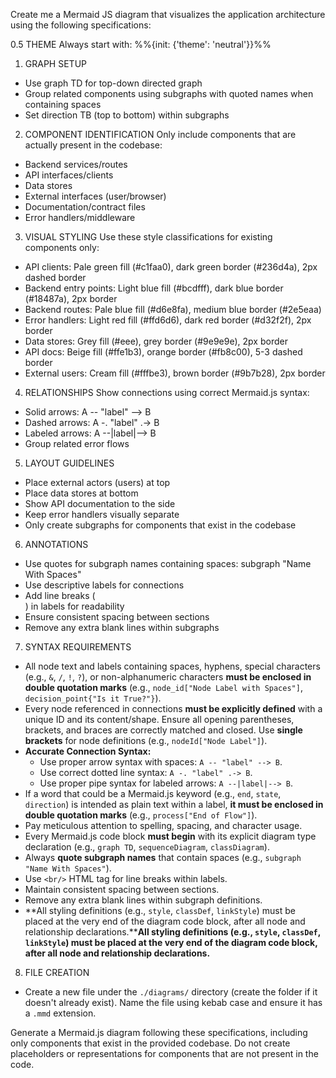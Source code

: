 Create me a Mermaid JS diagram that visualizes the application architecture using the following specifications:

0.5 THEME
Always start with:
%%{init: {'theme': 'neutral'}}%%

1. GRAPH SETUP
- Use graph TD for top-down directed graph
- Group related components using subgraphs with quoted names when containing spaces
- Set direction TB (top to bottom) within subgraphs

2. COMPONENT IDENTIFICATION
Only include components that are actually present in the codebase:
- Backend services/routes
- API interfaces/clients  
- Data stores
- External interfaces (user/browser)
- Documentation/contract files
- Error handlers/middleware

3. VISUAL STYLING
Use these style classifications for existing components only:
- API clients: Pale green fill (#c1faa0), dark green border (#236d4a), 2px dashed border
- Backend entry points: Light blue fill (#bcdfff), dark blue border (#18487a), 2px border
- Backend routes: Pale blue fill (#d6e8fa), medium blue border (#2e5eaa)
- Error handlers: Light red fill (#ffd6d6), dark red border (#d32f2f), 2px border
- Data stores: Grey fill (#eee), grey border (#9e9e9e), 2px border
- API docs: Beige fill (#ffe1b3), orange border (#fb8c00), 5-3 dashed border
- External users: Cream fill (#fffbe3), brown border (#9b7b28), 2px border

4. RELATIONSHIPS
Show connections using correct Mermaid.js syntax:
- Solid arrows: A -- "label" --> B
- Dashed arrows: A -. "label" .-> B
- Labeled arrows: A --|label|--> B
- Group related error flows

5. LAYOUT GUIDELINES
- Place external actors (users) at top
- Place data stores at bottom
- Show API documentation to the side
- Keep error handlers visually separate
- Only create subgraphs for components that exist in the codebase

6. ANNOTATIONS
- Use quotes for subgraph names containing spaces: subgraph "Name With Spaces"
- Use descriptive labels for connections
- Add line breaks (<br/>) in labels for readability
- Ensure consistent spacing between sections
- Remove any extra blank lines within subgraphs

7. SYNTAX REQUIREMENTS
-   All node text and labels containing spaces, hyphens, special characters (e.g., `&`, `/`, `!`, `?`), or non-alphanumeric characters **must be enclosed in double quotation marks** (e.g., `node_id["Node Label with Spaces"]`, `decision_point{"Is it True?"}`).
-   Every node referenced in connections **must be explicitly defined** with a unique ID and its content/shape. Ensure all opening parentheses, brackets, and braces are correctly matched and closed. Use **single brackets** for node definitions (e.g., `nodeId["Node Label"]`).
-   **Accurate Connection Syntax:**
    -   Use proper arrow syntax with spaces: `A -- "label" --> B`.
    -   Use correct dotted line syntax: `A -. "label" .-> B`.
    -   Use proper pipe syntax for labeled arrows: `A --|label|--> B`.
-   If a word that could be a Mermaid.js keyword (e.g., `end`, `state`, `direction`) is intended as plain text within a label, **it must be enclosed in double quotation marks** (e.g., `process["End of Flow"]`).
-   Pay meticulous attention to spelling, spacing, and character usage.
-   Every Mermaid.js code block **must begin** with its explicit diagram type declaration (e.g., `graph TD`, `sequenceDiagram`, `classDiagram`).
-   Always **quote subgraph names** that contain spaces (e.g., `subgraph "Name With Spaces"`).
-   Use `<br/>` HTML tag for line breaks within labels.
-   Maintain consistent spacing between sections.
-   Remove any extra blank lines within subgraph definitions.
-   **All styling definitions (e.g., `style`, `classDef`, `linkStyle`) must be placed at the very end of the diagram code block, after all node and relationship declarations.****All styling definitions (e.g., `style`, `classDef`, `linkStyle`) must be placed at the very end of the diagram code block, after all node and relationship declarations.**

8. FILE CREATION
-   Create a new file under the `./diagrams/` directory (create the folder if it doesn't already exist). Name the file using kebab case and ensure it has a `.mmd` extension.

Generate a Mermaid.js diagram following these specifications, including only components that exist in the provided codebase. Do not create placeholders or representations for components that are not present in the code.